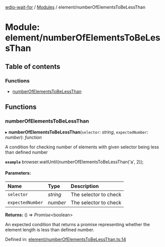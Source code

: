 [wdio-wait-for](../README.md) / [Modules](../modules.md) / element/numberOfElementsToBeLessThan

# Module: element/numberOfElementsToBeLessThan

## Table of contents

### Functions

- [numberOfElementsToBeLessThan](element_numberofelementstobelessthan.md#numberofelementstobelessthan)

## Functions

### numberOfElementsToBeLessThan

▸ **numberOfElementsToBeLessThan**(`selector`: *string*, `expectedNumber`: *number*): *function*

A condition for checking number of elements with given selector being less than defined number

**`example`** 
browser.waitUntil(numberOfElementsToBeLessThan('a', 2));

#### Parameters:

| Name | Type | Description |
| :------ | :------ | :------ |
| `selector` | *string* | The selector to check |
| `expectedNumber` | *number* | The selector to check |

**Returns:** () => *Promise*<boolean\>

An expected condition that returns a promise
    representing whether the element length is less than defined number.

Defined in: [element/numberOfElementsToBeLessThan.ts:14](https://github.com/elaichenkov/wdio-wait-for/blob/8456462/src/element/numberOfElementsToBeLessThan.ts#L14)
